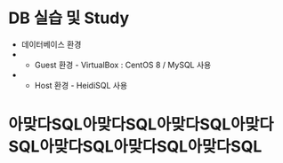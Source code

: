 DB 실습 및 Study
================
* 데이터베이스 환경
* * Guest 환경 - VirtualBox : CentOS 8 / MySQL 사용
* * Host 환경 - HeidiSQL 사용

아맞다SQL아맞다SQL아맞다SQL아맞다SQL아맞다SQL아맞다SQL아맞다SQL
===========================================================
